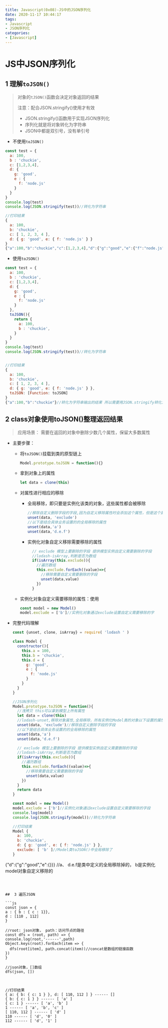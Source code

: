 ```yaml
---
title: Javascript(0x08)-JS中的JSON序列化
date: 2020-11-17 10:44:17
tags:
- Javascript
- JSON序列化
categories:
- [Javascript]
---
```


# JS中JSON序列化

## 1 理解`toJSON()`

> 对象的`tJSON()`函数会决定对象返回的结果
>
> 注意：配合JSON.stringify()使用才有效
>
> * JSON.stringify()函数用于实现JSON序列化
> * 序列化就是将对象转化为字符串
> * JSON中都是双引号，没有单引号

* 不使用`toJSON()`

```js
const test = {
  a: 100,
  b : 'chuckie',
  c: [1,2,3,4],
  d: {
    g: 'good',
    e : {
      f: 'node.js'
    }
  }
}
console.log(test)
console.log(JSON.stringify(test))//转化为字符串

//打印结果
{
  a: 100,
  b: 'chuckie',
  c: [ 1, 2, 3, 4 ],
  d: { g: 'good', e: { f: 'node.js' } }
}
{"a":100,"b":"chuckie","c":[1,2,3,4],"d":{"g":"good","e":{"f":"node.js"}}}
```

* 使用`toJSON()`

```js
const test = {
  a: 100,
  b : 'chuckie',
  c: [1,2,3,4],
  d: {
    g: 'good',
    e : {
      f: 'node.js'
    }
  },
  toJSON(){
    return {
      a: 100,
      b : 'chuckie',
    }
  }
}
console.log(test)
console.log(JSON.stringify(test))//转化为字符串


//打印结果
{
  a: 100,
  b: 'chuckie',
  c: [ 1, 2, 3, 4 ],
  d: { g: 'good', e: { f: 'node.js' } },
  toJSON: [Function: toJSON]
}
{"a":100,"b":"chuckie"}//转化为字符串输出的结果 所以需要用JSON.stringify转化为字符串，才能使toJSON()有效
```

##  2 class对象使用toJSON()整理返回结果

> 应用场景： 需要在返回的对象中删除少数几个属性，保留大多数属性

* 主要步骤：

  * 将`toJSON()`挂载到类的原型链上

    ```js
    Model.prototype.toJSON = function(){}
    ```

  * 拿到对象上的属性

    ```js
    let data = clone(this)
    ```

  * 对属性进行相应的移除

    * 全局移除，即只要是实例化该类的对象，这些属性都会被移除

      ```js
      //移除自定义删除字段的字段,因为自定义移除属性时会添加这个属性，但是这个属性是和业务无关的，所以在返回时需要移除
      unset(data, 'exclude')
      //以下是结合具体业务设置的的全局移除的属性
      unset(data,'a')
      unset(data,'d.e.f')
      ```

    * 实例化对象自定义移除需要移除的属性

      ```js
        // exclude 模型上要删除的字段 提供模型实例自定义需要删除的字段
        //lodash-isArray,判断是否为数组
        if(isArray(this.exclude)){
          //遍历数组
          this.exclude.forEach((value)=>{
            //移除需要自定义需要删除的字段
            unset(data,value)
          })
        }
      ```

  * 实例化对象自定义需要移除的属性：使用

    ```js
    const model = new Model()
    model.exclude = ['b']//实例化对象通过exclude设置自定义需要移除的字
    ```

* 完整代码理解

  ```js
  const {unset, clone, isArray} = require( 'lodash ' )
  
  class Model {
    constructor(){
      this.a = 100,
      this.b = 'chuckie',
      this.d = {
        g: 'good',
        e : {
          f: 'node.js'
        }
      }
    }
  }
  
  //JSON序列化
  Model.prototype.toJSON = function(){
    //浅拷贝 this可以拿到模型上所有属性
    let data = clone(this)
    //lodash-unset,移除对象属性,全局移除，所有实例化Model类的对象以下设置的属性都会被移除
    unset(data, 'exclude')//移除自定义删除字段的字段
    //以下是结合具体业务设置的的全局移除的属性
    unset(data,'a')
    unset(data,'d.e.f')
  
    // exclude 模型上要删除的字段 提供模型实例自定义需要删除的字段
    //lodash-isArray,判断是否为数组
    if(isArray(this.exclude)){
      //遍历数组
      this.exclude.forEach((value)=>{
        //移除需要自定义需要删除的字段
        unset(data,value)
      })
    }
    return data
  }
  
  const model = new Model()
  model.exclude = ['b']//实例化对象通过exclude设置自定义需要移除的字段
  console.log(model)
  console.log(JSON.stringify(model))//转化为字符串
  
  //打印结果
  Model {
    a: 100,
    b: 'chuckie',
    d: { g: 'good', e: { f: 'node.js' } },
    exclude: [ 'b' ]//Model类toJSON()中全局移除了
  }
{"d":{"g":"good","e":{}}} //a、 d.e.f是类中定义的全局移除掉的， b是实例化model对象自定义移除的
  ```
  
  

##  3 遍历JSON

```js
const json = {
  a : { b : { c : 1}},
  d : [110 , 112]
}

//root: json对象， path：访问节点的路径
const dfs = (root, path) => {
  console.log(root,'------',path)
  Object.keys(root).forEach(item => {
    dfs(root[item], path.concat(item))//concat是数组的链接函数
  })
}

//json对象，[]数组
dfs(json, [])



//打印结果
{ a: { b: { c: 1 } }, d: [ 110, 112 ] } ------ []
{ b: { c: 1 } } ------ [ 'a' ]
{ c: 1 } ------ [ 'a', 'b' ]
1 ------ [ 'a', 'b', 'c' ]
[ 110, 112 ] ------ [ 'd' ]
110 ------ [ 'd', '0' ]
112 ------ [ 'd', '1' ]
```

